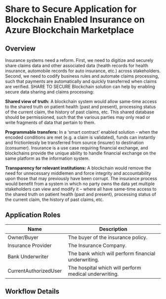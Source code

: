 Share to Secure Application for Blockchain Enabled Insurance on Azure Blockchain Marketplace
==================================================================

Overview 
---------

Insurance systems need a reform. First, we need to digitize and securely share claims data and other associated data (health records for health insurance, automobile records for auto insurance, etc.) across stakeholders. Second, we need to codify business rules and automate claims processing, such that payments are automatically and quickly transferred when claims are verified. 
SHARE TO SECURE Blockchain solution can help by enabling secure data sharing and claims processing: 

**Shared view of truth:** A blockchain system would allow same-time access to the shared truth on patient health (past and present), processing status of the current claim, the history of past claims, etc. This shared database should be permissioned, such that the various parties may only read or write fragments of data that pertain to them. 

**Programmable transfers:** In a ‘smart contract’ enabled solution - when the encoded conditions are met (e.g. a claim is validated), funds can instantly and frictionlessly be transferred from source (insurer) to destination (consumer). Insurance is a use case requiring financial exchange, and blockchains provide the unique ability to handle financial exchange on the same platform as the information system. 

**Transparency for relevant institutions:** A blockchain would remove the need for unnecessary middlemen and force integrity and accountability upon those that may previously have been corrupt. The insurance process would benefit from a system in which no party owns the data yet multiple stakeholders can view and modify it – where all have same-time access to the shared truth on patient health (past and present), processing status of the current claim, the history of past claims, etc. 


Application Roles 
------------------

| Name                   | Description                                            |
|------------------------|--------------------------------------------------------|
| Owner/Buyer            | The buyer of the insurance policy.                     |
| Insurance Provider     | The Insurance Company.                                 |
| Bank Underwriter       | The bank which will perform financial underwriting.    |
| CurrentAuthorizedUser  | The hospital which will perform medical underwriting.  |


Workflow Details
-----------------

